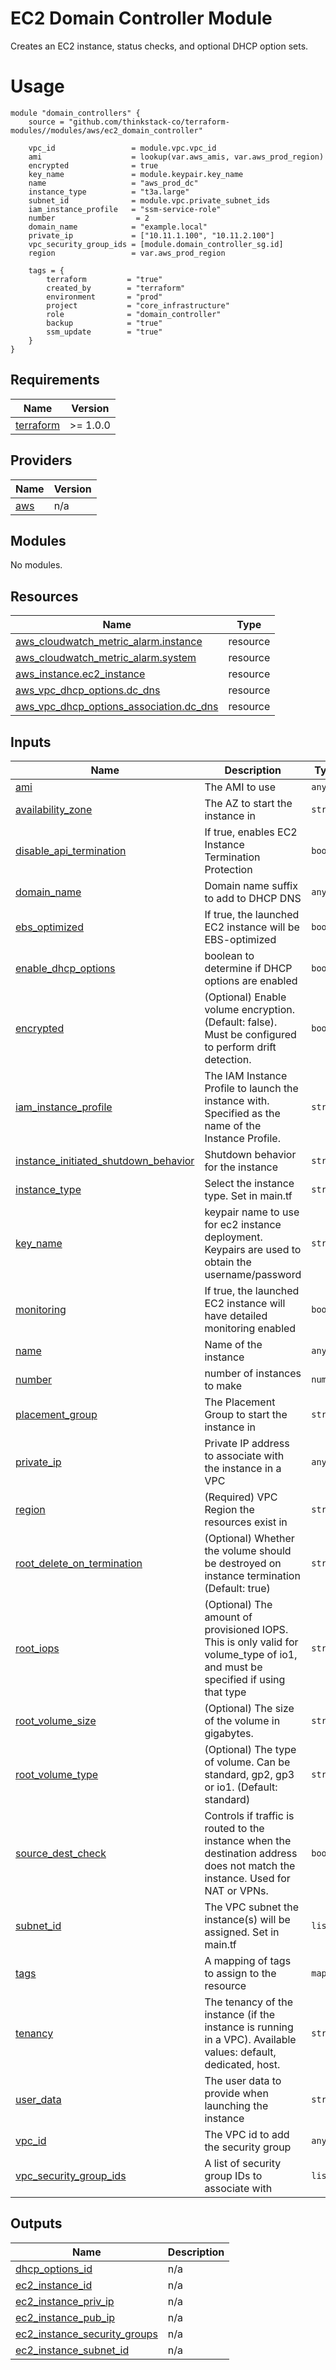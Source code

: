 # EC2 Domain Controller Module
Creates an EC2 instance, status checks, and optional DHCP option sets.

# Usage
    module "domain_controllers" {
        source = "github.com/thinkstack-co/terraform-modules//modules/aws/ec2_domain_controller"

        vpc_id                 = module.vpc.vpc_id
        ami                    = lookup(var.aws_amis, var.aws_prod_region)
        encrypted              = true
        key_name               = module.keypair.key_name
        name                   = "aws_prod_dc"
        instance_type          = "t3a.large"
        subnet_id              = module.vpc.private_subnet_ids
        iam_instance_profile   = "ssm-service-role"
        number                  = 2
        domain_name            = "example.local"
        private_ip             = ["10.11.1.100", "10.11.2.100"]
        vpc_security_group_ids = [module.domain_controller_sg.id]
        region                 = var.aws_prod_region

        tags = {
            terraform         = "true"
            created_by        = "terraform"
            environment       = "prod"
            project           = "core_infrastructure"
            role              = "domain_controller"
            backup            = "true"
            ssm_update        = "true"
        }
    }

<!-- BEGIN_TF_DOCS -->
## Requirements

| Name | Version |
|------|---------|
| <a name="requirement_terraform"></a> [terraform](#requirement\_terraform) | >= 1.0.0 |

## Providers

| Name | Version |
|------|---------|
| <a name="provider_aws"></a> [aws](#provider\_aws) | n/a |

## Modules

No modules.

## Resources

| Name | Type |
|------|------|
| [aws_cloudwatch_metric_alarm.instance](https://registry.terraform.io/providers/hashicorp/aws/latest/docs/resources/cloudwatch_metric_alarm) | resource |
| [aws_cloudwatch_metric_alarm.system](https://registry.terraform.io/providers/hashicorp/aws/latest/docs/resources/cloudwatch_metric_alarm) | resource |
| [aws_instance.ec2_instance](https://registry.terraform.io/providers/hashicorp/aws/latest/docs/resources/instance) | resource |
| [aws_vpc_dhcp_options.dc_dns](https://registry.terraform.io/providers/hashicorp/aws/latest/docs/resources/vpc_dhcp_options) | resource |
| [aws_vpc_dhcp_options_association.dc_dns](https://registry.terraform.io/providers/hashicorp/aws/latest/docs/resources/vpc_dhcp_options_association) | resource |

## Inputs

| Name | Description | Type | Default | Required |
|------|-------------|------|---------|:--------:|
| <a name="input_ami"></a> [ami](#input\_ami) | The AMI to use | `any` | n/a | yes |
| <a name="input_availability_zone"></a> [availability\_zone](#input\_availability\_zone) | The AZ to start the instance in | `string` | `""` | no |
| <a name="input_disable_api_termination"></a> [disable\_api\_termination](#input\_disable\_api\_termination) | If true, enables EC2 Instance Termination Protection | `bool` | `false` | no |
| <a name="input_domain_name"></a> [domain\_name](#input\_domain\_name) | Domain name suffix to add to DHCP DNS | `any` | n/a | yes |
| <a name="input_ebs_optimized"></a> [ebs\_optimized](#input\_ebs\_optimized) | If true, the launched EC2 instance will be EBS-optimized | `bool` | `false` | no |
| <a name="input_enable_dhcp_options"></a> [enable\_dhcp\_options](#input\_enable\_dhcp\_options) | boolean to determine if DHCP options are enabled | `bool` | `true` | no |
| <a name="input_encrypted"></a> [encrypted](#input\_encrypted) | (Optional) Enable volume encryption. (Default: false). Must be configured to perform drift detection. | `bool` | `true` | no |
| <a name="input_iam_instance_profile"></a> [iam\_instance\_profile](#input\_iam\_instance\_profile) | The IAM Instance Profile to launch the instance with. Specified as the name of the Instance Profile. | `string` | `""` | no |
| <a name="input_instance_initiated_shutdown_behavior"></a> [instance\_initiated\_shutdown\_behavior](#input\_instance\_initiated\_shutdown\_behavior) | Shutdown behavior for the instance | `string` | `""` | no |
| <a name="input_instance_type"></a> [instance\_type](#input\_instance\_type) | Select the instance type. Set in main.tf | `string` | `"t2.medium"` | no |
| <a name="input_key_name"></a> [key\_name](#input\_key\_name) | keypair name to use for ec2 instance deployment. Keypairs are used to obtain the username/password | `string` | `""` | no |
| <a name="input_monitoring"></a> [monitoring](#input\_monitoring) | If true, the launched EC2 instance will have detailed monitoring enabled | `bool` | `false` | no |
| <a name="input_name"></a> [name](#input\_name) | Name of the instance | `any` | n/a | yes |
| <a name="input_number"></a> [number](#input\_number) | number of instances to make | `number` | `2` | no |
| <a name="input_placement_group"></a> [placement\_group](#input\_placement\_group) | The Placement Group to start the instance in | `string` | `""` | no |
| <a name="input_private_ip"></a> [private\_ip](#input\_private\_ip) | Private IP address to associate with the instance in a VPC | `any` | `null` | no |
| <a name="input_region"></a> [region](#input\_region) | (Required) VPC Region the resources exist in | `string` | n/a | yes |
| <a name="input_root_delete_on_termination"></a> [root\_delete\_on\_termination](#input\_root\_delete\_on\_termination) | (Optional) Whether the volume should be destroyed on instance termination (Default: true) | `string` | `true` | no |
| <a name="input_root_iops"></a> [root\_iops](#input\_root\_iops) | (Optional) The amount of provisioned IOPS. This is only valid for volume\_type of io1, and must be specified if using that type | `string` | `""` | no |
| <a name="input_root_volume_size"></a> [root\_volume\_size](#input\_root\_volume\_size) | (Optional) The size of the volume in gigabytes. | `string` | `"100"` | no |
| <a name="input_root_volume_type"></a> [root\_volume\_type](#input\_root\_volume\_type) | (Optional) The type of volume. Can be standard, gp2, gp3 or io1. (Default: standard) | `string` | `"gp3"` | no |
| <a name="input_source_dest_check"></a> [source\_dest\_check](#input\_source\_dest\_check) | Controls if traffic is routed to the instance when the destination address does not match the instance. Used for NAT or VPNs. | `bool` | `true` | no |
| <a name="input_subnet_id"></a> [subnet\_id](#input\_subnet\_id) | The VPC subnet the instance(s) will be assigned. Set in main.tf | `list` | `[]` | no |
| <a name="input_tags"></a> [tags](#input\_tags) | A mapping of tags to assign to the resource | `map` | `{}` | no |
| <a name="input_tenancy"></a> [tenancy](#input\_tenancy) | The tenancy of the instance (if the instance is running in a VPC). Available values: default, dedicated, host. | `string` | `"default"` | no |
| <a name="input_user_data"></a> [user\_data](#input\_user\_data) | The user data to provide when launching the instance | `string` | `""` | no |
| <a name="input_vpc_id"></a> [vpc\_id](#input\_vpc\_id) | The VPC id to add the security group | `any` | n/a | yes |
| <a name="input_vpc_security_group_ids"></a> [vpc\_security\_group\_ids](#input\_vpc\_security\_group\_ids) | A list of security group IDs to associate with | `list` | n/a | yes |

## Outputs

| Name | Description |
|------|-------------|
| <a name="output_dhcp_options_id"></a> [dhcp\_options\_id](#output\_dhcp\_options\_id) | n/a |
| <a name="output_ec2_instance_id"></a> [ec2\_instance\_id](#output\_ec2\_instance\_id) | n/a |
| <a name="output_ec2_instance_priv_ip"></a> [ec2\_instance\_priv\_ip](#output\_ec2\_instance\_priv\_ip) | n/a |
| <a name="output_ec2_instance_pub_ip"></a> [ec2\_instance\_pub\_ip](#output\_ec2\_instance\_pub\_ip) | n/a |
| <a name="output_ec2_instance_security_groups"></a> [ec2\_instance\_security\_groups](#output\_ec2\_instance\_security\_groups) | n/a |
| <a name="output_ec2_instance_subnet_id"></a> [ec2\_instance\_subnet\_id](#output\_ec2\_instance\_subnet\_id) | n/a |
<!-- END_TF_DOCS -->
